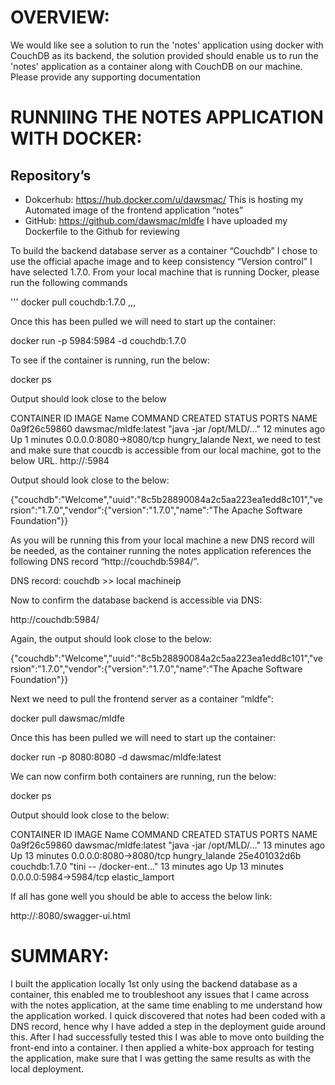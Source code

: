 # OVERVIEW:
We would like see a solution to run the 'notes' application using docker with CouchDB as its backend, the solution provided should enable us to run the 'notes' application as a container along with CouchDB on our machine. Please provide any supporting documentation

# RUNNIING THE NOTES APPLICATION WITH DOCKER:

## Repository’s

-	Dokcerhub: https://hub.docker.com/u/dawsmac/
  This is hosting my Automated image of the frontend application “notes”
-	GitHub: https://github.com/dawsmac/mldfe
  I have uploaded my Dockerfile to the Github for reviewing

To build the backend database server as a container “Couchdb” I chose to use the official apache image and to keep consistency “Version control” I have selected 1.7.0.
From your local machine that is running Docker, please run the following commands

'''
docker pull couchdb:1.7.0
,,,

Once this has been pulled we will need to start up the container:

docker run -p 5984:5984 -d couchdb:1.7.0

To see if the container is running, run the below:

docker ps

Output should look close to the below

CONTAINER ID	IMAGE Name	COMMAND	CREATED	STATUS	PORTS	NAME
0a9f26c59860	dawsmac/mldfe:latest	"java -jar /opt/MLD/…"	12 minutes ago	Up 1 minutes      	0.0.0.0:8080->8080/tcp  	hungry_lalande
Next, we need to test and make sure that coucdb is accessible from our local machine, got to the below URL.
http://<machineip>:5984

Output should look close to the below:

{"couchdb":"Welcome","uuid":"8c5b28890084a2c5aa223ea1edd8c101","version":"1.7.0","vendor":{"version":"1.7.0","name":"The Apache Software Foundation"}}

As you will be running this from your local machine a new DNS record will be needed, as the container running the notes application references the following DNS record “http://couchdb:5984/”.

DNS record: couchdb  >> local machineip

Now to confirm the database backend is accessible via DNS:

http://couchdb:5984/

Again, the output should look close to the below:

{"couchdb":"Welcome","uuid":"8c5b28890084a2c5aa223ea1edd8c101","version":"1.7.0","vendor":{"version":"1.7.0","name":"The Apache Software Foundation"}}

Next we need to pull the frontend server as a container “mldfe“:

docker pull dawsmac/mldfe

Once this has been pulled we will need to start up the container:

docker run -p 8080:8080 -d dawsmac/mldfe:latest

We can now confirm both containers are running, run the below:

docker ps

Output should look close to the below:

CONTAINER ID	IMAGE Name	COMMAND	CREATED	STATUS	PORTS	NAME
0a9f26c59860	dawsmac/mldfe:latest	"java -jar /opt/MLD/…"	13 minutes ago	Up 13 minutes      	0.0.0.0:8080->8080/tcp  	hungry_lalande
25e401032d6b	couchdb:1.7.0	"tini -- /docker-ent…" 	13 minutes ago	Up 13 minutes      	0.0.0.0:5984->5984/tcp  	elastic_lamport

If all has gone well you should be able to access the below link:

http://<machinesip>:8080/swagger-ui.html

# SUMMARY:
I built the application locally 1st only using the backend database as a container, this enabled me to troubleshoot any issues that I came across with the notes application, at the same time enabling to me understand how the application worked. I quick discovered that notes had been coded with a DNS record, hence why I have added a step in the deployment guide around this. After I had successfully tested this I was able to move onto building the front-end into a container. I then applied a white-box approach for testing the application, make sure that I was getting the same results as with the local deployment.
